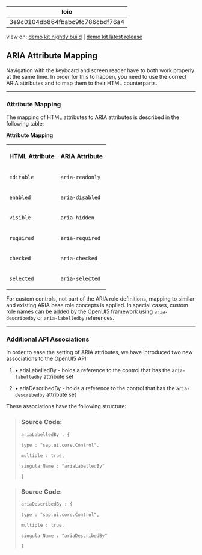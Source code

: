 <!-- loio3e9c0104db864fbabc9fc786cbdf76a4 -->

| loio |
| -----|
| 3e9c0104db864fbabc9fc786cbdf76a4 |

<div id="loio">

view on: [demo kit nightly build](https://sdk.openui5.org/nightly/#/topic/3e9c0104db864fbabc9fc786cbdf76a4) | [demo kit latest release](https://sdk.openui5.org/topic/3e9c0104db864fbabc9fc786cbdf76a4)</div>

## ARIA Attribute Mapping

Navigation with the keyboard and screen reader have to both work properly at the same time. In order for this to happen, you need to use the correct ARIA attributes and to map them to their HTML counterparts.

***

### Attribute Mapping

The mapping of HTML attributes to ARIA attributes is described in the following table:

**Attribute Mapping**


<table>
<tr>
<th valign="top">

HTML Attribute

</th>
<th valign="top">

ARIA Attribute

</th>
</tr>
<tr>
<td valign="top">

`editable` 

</td>
<td valign="top">

`aria-readonly` 

</td>
</tr>
<tr>
<td valign="top">

`enabled` 

</td>
<td valign="top">

`aria-disabled` 

</td>
</tr>
<tr>
<td valign="top">

`visible` 

</td>
<td valign="top">

`aria-hidden` 

</td>
</tr>
<tr>
<td valign="top">

`required` 

</td>
<td valign="top">

`aria-required` 

</td>
</tr>
<tr>
<td valign="top">

`checked` 

</td>
<td valign="top">

`aria-checked` 

</td>
</tr>
<tr>
<td valign="top">

`selected` 

</td>
<td valign="top">

`aria-selected` 

</td>
</tr>
</table>

For custom controls, not part of the ARIA role definitions, mapping to similar and existing ARIA base role concepts is applied. In special cases, custom role names can be added by the OpenUI5 framework using `aria-describedby` or `aria-labelledby` references.

***

### Additional API Associations

In order to ease the setting of ARIA attributes, we have introduced two new associations to the OpenUI5 API:

1.  • ariaLabelledBy - holds a reference to the control that has the `aria-labelledby` attribute set

2.  • ariaDescribedBy - holds a reference to the control that has the `aria-describedby` attribute set


These associations have the following structure:

> ### Source Code:  
> ```
> ariaLabelledBy : {
> 
> type : "sap.ui.core.Control",
> 
> multiple : true,
> 
> singularName : "ariaLabelledBy"
> 
> }
> 
> ```

> ### Source Code:  
> ```
> ariaDescribedBy : {
> 
> type : "sap.ui.core.Control",
> 
> multiple : true,
> 
> singularName : "ariaDescribedBy"
> 
> }
> 
> ```

